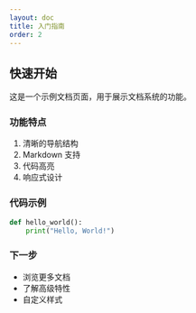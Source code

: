```yaml
---
layout: doc
title: 入门指南
order: 2
---
```


## 快速开始

这是一个示例文档页面，用于展示文档系统的功能。

### 功能特点

1. 清晰的导航结构
2. Markdown 支持
3. 代码高亮
4. 响应式设计

### 代码示例

```python
def hello_world():
    print("Hello, World!")
```

### 下一步

- 浏览更多文档
- 了解高级特性
- 自定义样式 